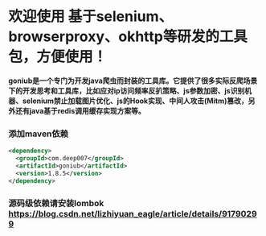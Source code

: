 # 欢迎使用 基于selenium、browserproxy、okhttp等研发的工具包，方便使用！

**goniub是一个专门为开发java爬虫而封装的工具库。它提供了很多实际反爬场景下的开发思考和工具库，比如应对ip访问频率反扒策略、js参数加密、js识别机器、selenium禁止加载图片优化、js的Hook实现、中间人攻击(Mitm)篡改，另外还有java基于redis调用缓存实现方案等。**

### 添加maven依赖
```xml
<dependency>
  <groupId>com.deep007</groupId>
  <artifactId>goniub</artifactId>
  <version>1.8.5</version>
</dependency>
```
### 源码级依赖请安装lombok https://blog.csdn.net/lizhiyuan_eagle/article/details/91790299


